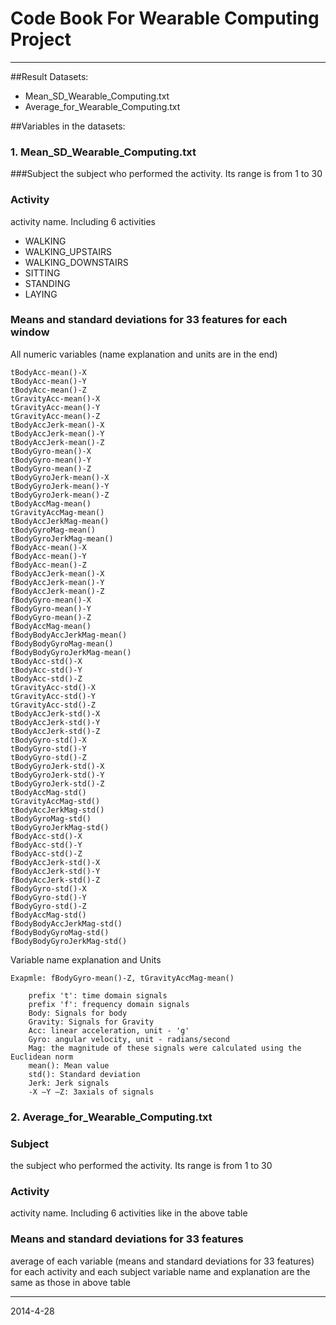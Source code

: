 # Code Book For Wearable Computing Project
-----------------------------------------

##Result Datasets:
* Mean_SD_Wearable_Computing.txt
* Average_for_Wearable_Computing.txt

##Variables in the datasets:

### 1. Mean_SD_Wearable_Computing.txt

###Subject
the subject who performed the activity. Its range is from 1 to 30

### Activity
activity name. Including 6 activities
* WALKING
* WALKING_UPSTAIRS
* WALKING_DOWNSTAIRS
* SITTING
* STANDING
* LAYING

### Means and standard deviations for 33 features for each window
All numeric variables
(name explanation and units are in the end)
 
    tBodyAcc-mean()-X
    tBodyAcc-mean()-Y
    tBodyAcc-mean()-Z
    tGravityAcc-mean()-X
    tGravityAcc-mean()-Y
    tGravityAcc-mean()-Z
    tBodyAccJerk-mean()-X
    tBodyAccJerk-mean()-Y
    tBodyAccJerk-mean()-Z
    tBodyGyro-mean()-X
    tBodyGyro-mean()-Y
    tBodyGyro-mean()-Z
    tBodyGyroJerk-mean()-X
    tBodyGyroJerk-mean()-Y
    tBodyGyroJerk-mean()-Z
    tBodyAccMag-mean()
    tGravityAccMag-mean()
    tBodyAccJerkMag-mean()
    tBodyGyroMag-mean()
    tBodyGyroJerkMag-mean()
    fBodyAcc-mean()-X
    fBodyAcc-mean()-Y
    fBodyAcc-mean()-Z
    fBodyAccJerk-mean()-X
    fBodyAccJerk-mean()-Y
    fBodyAccJerk-mean()-Z
    fBodyGyro-mean()-X
    fBodyGyro-mean()-Y
    fBodyGyro-mean()-Z
    fBodyAccMag-mean()
    fBodyBodyAccJerkMag-mean()
    fBodyBodyGyroMag-mean()
    fBodyBodyGyroJerkMag-mean()
    tBodyAcc-std()-X
    tBodyAcc-std()-Y
    tBodyAcc-std()-Z
    tGravityAcc-std()-X
    tGravityAcc-std()-Y
    tGravityAcc-std()-Z
    tBodyAccJerk-std()-X
    tBodyAccJerk-std()-Y
    tBodyAccJerk-std()-Z
    tBodyGyro-std()-X
    tBodyGyro-std()-Y
    tBodyGyro-std()-Z
    tBodyGyroJerk-std()-X
    tBodyGyroJerk-std()-Y
    tBodyGyroJerk-std()-Z
    tBodyAccMag-std()
    tGravityAccMag-std()
    tBodyAccJerkMag-std()
    tBodyGyroMag-std()
    tBodyGyroJerkMag-std()
    fBodyAcc-std()-X
    fBodyAcc-std()-Y
    fBodyAcc-std()-Z
    fBodyAccJerk-std()-X
    fBodyAccJerk-std()-Y
    fBodyAccJerk-std()-Z
    fBodyGyro-std()-X
    fBodyGyro-std()-Y
    fBodyGyro-std()-Z
    fBodyAccMag-std()
    fBodyBodyAccJerkMag-std()
    fBodyBodyGyroMag-std()
    fBodyBodyGyroJerkMag-std()

Variable name explanation and Units

    Exapmle: fBodyGyro-mean()-Z, tGravityAccMag-mean()
    
	    prefix 't': time domain signals
	    prefix 'f': frequency domain signals
	    Body: Signals for body
	    Gravity: Signals for Gravity
	    Acc: linear acceleration, unit - 'g'
	    Gyro: angular velocity, unit - radians/second
	    Mag: the magnitude of these signals were calculated using the Euclidean norm
	    mean(): Mean value
	    std(): Standard deviation
	    Jerk: Jerk signals
	    -X –Y –Z: 3axials of signals


### 2. Average_for_Wearable_Computing.txt
### Subject
the subject who performed the activity. Its range is from 1 to 30

### Activity
activity name. Including 6 activities like in the above table

### Means and standard deviations for 33 features
average of each variable (means and standard deviations for 33 features) for each activity and each subject
variable name and explanation are the same as those in above table

-------------------
2014-4-28
